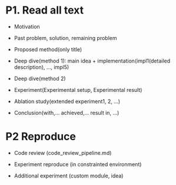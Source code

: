 # P1. Read all text 
- Motivation
- Past problem, solution, remaining problem

- Proposed method(only title)

- Deep dive(method 1): main idea + implementation(impl1(detailed description), ..., impl5)

- Deep dive(method 2)

- Experiment(Experimental setup, Experimental result)

- Ablation study(extended experiment1, 2, ...) 

- Conclusion(with,... achieved,... result in, ...)

# P2 Reproduce
- Code review (code_review_pipeline.md)

- Experiment reproduce (in constrainted environment)

- Additional experiment (custom module, idea)


